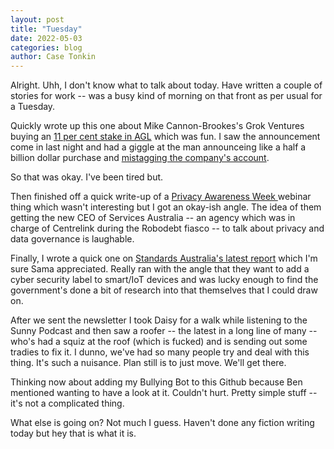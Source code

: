 ```yaml
---
layout: post
title: "Tuesday"
date: 2022-05-03
categories: blog
author: Case Tonkin
---
```


Alright. Uhh, I don't know what to talk about today. Have written a couple of stories for work -- was a busy kind of morning on that front as per usual for a Tuesday.

Quickly wrote up this one about Mike Cannon-Brookes's Grok Ventures buying an <a href = 'https://ia.acs.org.au/article/2022/mike-cannon-brookes-now-owns-11--of-agl.html'>11 per cent stake in AGL</a> which was fun. I saw the announcement come in last night and had a giggle at the man announceing like a half a billion dollar purchase and <a href = 'https://twitter.com/VonTonks/status/1521088700519657472'>mistagging the company's account</a>.

So that was okay. I've been tired but.

Then finished off a quick write-up of a <a href ='https://ia.acs.org.au/article/2022/a-surefire-way-to-quickly-lose-trust-in-a-brand.html'>Privacy Awareness Week </a>webinar thing which wasn't interesting but I got an okay-ish angle. The idea of them getting the new CEO of Services Australia -- an agency which was in charge of Centrelink during the Robodebt fiasco -- to talk about privacy and data governance is laughable.

Finally, I wrote a quick one on <a href = 'https://ia.acs.org.au/article/2022/smart-devices-should-have-a-security-health-label.html'>Standards Australia's latest report</a> which I'm sure Sama appreciated. Really ran with the angle that they want to add a cyber security label to smart/IoT devices and was lucky enough to find the government's done a bit of research into that themselves that I could draw on.

After we sent the newsletter I took Daisy for a walk while listening to the Sunny Podcast and then saw a roofer -- the latest in a long line of many -- who's had a squiz at the roof (which is fucked) and is sending out some tradies to fix it. I dunno, we've had so many people try and deal with this thing. It's such a nuisance. Plan still is to just move. We'll get there.

Thinking now about adding my Bullying Bot to this Github because Ben mentioned wanting to have a look at it. Couldn't hurt. Pretty simple stuff -- it's not a complicated thing.

What else is going on? Not much I guess. Haven't done any fiction writing today but hey that is what it is.
